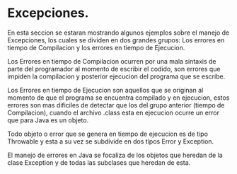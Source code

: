 # Excepciones.

En esta seccion se estaran mostrando algunos ejemplos sobre el manejo de
Excepciones, los cuales se dividen en dos grandes grupos: Los errores en 
tiempo de Compilacion y los errores en tiempo de Ejecucion.

Los Errores en tiempo de Compilacion ocurren por una mala sintaxis de parte
del programador al momento de escribir el codido, son errores que impiden
la compilacion y posterior ejecucion del programa que se escribe.

Los Errores en tiempo de Ejecucion son aquellos que se originan al momento
de que el programa se encuentra compilado y en ejecucion, estos errores son
mas dificiles de detectar que los del grupo anterior (tiempo de Compilacion),
cuando el archivo .class esta en ejecucion ocurre un error que para Java es un
objeto.

Todo objeto o error que se genera en tiempo de ejecucion es de tipo Throwable y
esta a su vez se subdivide en dos tipos Error y Exception.

El manejo de errores en Java se focaliza de los objetos que heredan de la clase
Exception y de todas las subclases que heredan de esta.